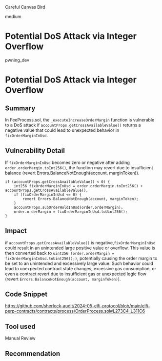 Careful Canvas Bird

medium

# Potential DoS Attack via Integer Overflow

pwning_dev 
# Potential DoS Attack via Integer Overflow
## Summary
In FeeProcess.sol, the `_executeIncreaseOrderMargin` function is vulnerable to a DoS attack if `accountProps.getCrossAvailableValue()` returns a negative value that could lead to unexpected behavior in `fixOrderMarginInUsd`.
## Vulnerability Detail
If `fixOrderMarginInUsd` becomes zero or negative after adding `order.orderMargin.toInt256()`, the function may revert due to insufficient balance (revert Errors.BalanceNotEnough(account, marginToken)).
```solidity
if (accountProps.getCrossAvailableValue() < 0) {
    int256 fixOrderMarginInUsd = order.orderMargin.toInt256() + accountProps.getCrossAvailableValue();
    if (fixOrderMarginInUsd <= 0) {
        revert Errors.BalanceNotEnough(account, marginToken);
    }
    accountProps.subOrderHoldInUsd(order.orderMargin);
    order.orderMargin = fixOrderMarginInUsd.toUint256();
}
```
## Impact
if `accountProps.getCrossAvailableValue()` is negative,`fixOrderMarginInUsd` could result in an unintended large positive value or overflow. This value is then converted back to `uint256 (order.orderMargin = fixOrderMarginInUsd.toUint256();)`, potentially causing the order margin to be set to an unintended and excessively large value.
Such behavior could lead to unexpected contract state changes, excessive gas consumption, or even a contract revert due to insufficient gas or unexpected logic flow (revert `Errors.BalanceNotEnough(account, marginToken)`).
## Code Snippet
https://github.com/sherlock-audit/2024-05-elfi-protocol/blob/main/elfi-perp-contracts/contracts/process/OrderProcess.sol#L273C4-L311C6
## Tool used

Manual Review

## Recommendation
